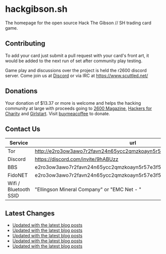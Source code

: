 # hackgibson.sh
The homepage for the open source Hack The Gibson // SH trading card game.


## Contributing

To add your card just submit a pull request with your card's front art, it would be added to the next run of set after community play testing.

Game play and discussions over the project is held the r2600 discord server. Come join us at [Discord](https://discord.com/invite/9hABUzz) or via IRC at https://www.scuttled.net/


## Donations

Your donation of $13.37 or more is welcome and helps the hacking community at large with proceeds going to [2600 Magazine](https://2600.com/), [Hackers for Charity](https://hackersforcharity.org) and [Girlstart](https://girlstart.org).  Visit [buymeacoffee](https://www.buymeacoffee.com/hackgibson.sh) to donate.


## Contact Us

Service | url
-|-
Tor | http://e2ro3ow3awo7r2favn24n65ycc2qmzkoayn5r57e3f56nvjwdcgg32ad.onion
Discord | https://discord.com/invite/9hABUzz
BBS | e2ro3ow3awo7r2favn24n65ycc2qmzkoayn5r57e3f56nvjwdcgg32ad.onion:23
FidoNET | e2ro3ow3awo7r2favn24n65ycc2qmzkoayn5r57e3f56nvjwdcgg32ad.onion:24554
Wifi / Bluetooth SSID | "Ellingson Mineral Company" or "EMC Net - <fidonet address>"

## Latest Changes
<!-- BLOG-POST-LIST:START -->
- [Updated with the latest blog posts](https://github.com/DFW2600/hackgibson.sh/commit/36878c702fc447cd50498d3d9620fafbff99c175)
- [Updated with the latest blog posts](https://github.com/DFW2600/hackgibson.sh/commit/4cf7189b4cd9bb78e5de3168596e986293c5a277)
- [Updated with the latest blog posts](https://github.com/DFW2600/hackgibson.sh/commit/153b967a1a67b3739a37737de9e5b2302f6e14ae)
- [Updated with the latest blog posts](https://github.com/DFW2600/hackgibson.sh/commit/da70fd2f5ddec8f450f4d875917f3fb4e7787b67)
- [Updated with the latest blog posts](https://github.com/DFW2600/hackgibson.sh/commit/7f309bda4db89a85beae4f6bcb2691c29666ac5e)
<!-- BLOG-POST-LIST:END -->
